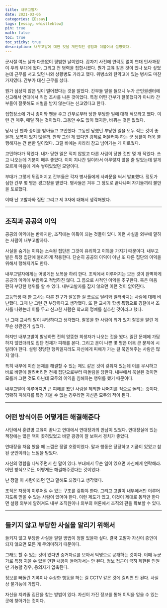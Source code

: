 ```yaml
---
title: 내부고발자
date: 2021-03-05
categories: [Essay]
tags: [essay, whistleblow]
pin: true
math: false
toc: true
toc_sticky: true
description: 내부고발에 대한 것을 개인적인 경험과 더불어서 설명했다.
---
```


군시절 여느 날과 다름없이 평범한 날이었다. 갑자기 사전에 연락도 없이 연대 인사과장이 우리 부대에 왔다. 그리고 전 병력을 집합시켰다. 뭔가 교육 같은 것이 있나 보다 싶었는데 근무를 서고 있던 나와 상황병도 가라고 했다. 위병소와 탄약고에 있는 병사도 마찬가지였다. 간부가 대신 근무를 섰다.

뭔가 심상치 않은 일이 벌어졌다는 것을 알았다. 간부들 말을 들으니 누가 군인권센터에 신고해서 연대에서 직접 조사를 나온 것이었다. 특정 어떤 간부가 잘못했다가 아니라 간부들이 잘못해도 처벌을 받지 않는다는 신고였다고 한다.

집합장소에 가니 종이와 펜을 주고 간부로부터 당한 부당한 일에 대해 적으라고 했다. 이런 건 매주, 매달 하는 것이었다. 그동안 수도 없이 했지만, 바뀌는 것은 없었다.

당시 난 펜과 종이를 받아들고 고민했다. 그동안 당했던 부당한 일을 모두 적는 것이 좋을까. 보복이 있지 않을까. 만약 그런 게 있다면 강제로 머물러야 하는 군 생활이 더욱 불행해지는 건 뻔한 일이었다. 그럴 바에는 차라리 참고 넘어가는 게 이로웠다.

고민하다가 적었다. 내가 당한 일은 적지 않았고 다른 사람이 당한 것만 몇 개 적었다. 쓰고 나오는데 기분이 매우 좋았다. 이미 지나간 일이라서 아무렇지 않을 줄 알았는데 알게 모르게 마음에 계속 쌓여있었던 모양이다.

부대가 그렇게 뒤집어지고 간부들은 각자 병사들에게 사과문을 써서 발표했다. 정도가 심한 간부 몇 명은 경고장을 받았다. 병사들은 겨우 그 정도로 끝나냐며 자기들끼리 불만을 토로했다.

이때 난 고발자와 집단 그리고 제 3자에 대해서 생각해봤다.

***

## __조직과 공공의 이익__

공공의 이익에는 반하지만, 조직에는 이득이 되는 것들이 있다. 이런 사실을 외부에 말하는 사람이 내부고발자다.

사실을 숨기는 이유는 소속된 집단은 그것이 유리하고 이득을 가지기 때문이다. 내부고발은 특정 집단에 불리하게 작용한다. 단순히 공공의 이익이 아닌 또 다른 집단의 이익을 위해서 행해지기도 한다.

내부고발자에게는 어떻게든 보복을 하려 한다. 조직에서 이루어지는 모든 것이 완벽하게 공공의 이익에 부합하고 적법하진 않다. 그 틈으로 사적인 이익을 추구한다. 혹은 마음 편히 부당한 행위를 할 수 있다. 내부고발자를 잡지 않으면 이런 것이 없어진다.

고등학생 때 한 교사는 다른 친구가 잘못한 걸 쪼르르 달려와 일러바치는 사람에 대해 비난했다. 그때 난 그런 건 부당하다고 생각했다. 또 한 교사가 학생 폭행으로 경찰에서 조사를 나왔는데 이를 두고 신고한 사람은 학교의 명예를 실추한 것이라고 했다.

난 그때 교사의 말이 부당하다고 생각했다. 잘못을 한 사람이 죄가 있지 잘못을 알린 게 무슨 상관인가 싶었다.

하지만 내부고발이 발생하면 전혀 엉뚱한 희생자가 나오는 것을 봤다. 일단 문제에 가담하지 않았더라도 집단 전체가 피해를 본다. 그리고 운이 나쁜 몇 명은 더욱 큰 문제에 시달려야 한다. 설령 정당한 행위일지라도 자신에게 피해가 가는 걸 묵인해주는 사람은 많지 않다.

특히 내부에 이런 문제를 해결할 수 있는 제도 같은 것이 갖춰져 있는데 이를 무시하고 바로 바깥에 알려버리면 전체 집단으로부터 따돌림을 당한다. 내부에서 묵살된 것이면 모를까 그런 것도 아닌데 모두의 이익을 침해하는 행위를 했기 때문이다.

내부고발이 이루어지면 큰 피해를 봤던 사람을 제외한 나머지를 적으로 돌리는 것이다. 명확히 피해자를 특정 지울 수 없는 경우라면 자신은 모두의 적이 된다.

***

## __어떤 방식이든 어떻게든 해결해준다__

사단에서 훈련병 교육이 끝나고 연대에서 연대장과의 만남이 있었다. 연대장실에 있는 책장에는 많은 책이 꽂혀있었고 바깥 광경이 잘 보여서 경치가 좋았다.

연대장을 처음 봤을 때 느낌은 정말 호랑이였다. 말과 행동은 당당하고 기품이 있었고 참된 군인이라는 느낌을 받았다.

자신의 명함을 나눠주면서 한 말이 있다. 부대에서 무슨 일이 있으면 자신에게 연락해라. 어떤 방식으로든, 어떻게든 해결해주겠다는 것이었다.

난 정말 이 사람이라면 믿고 말해도 되겠다고 생각했다.

조직은 자정이 이루어질 수 있는 구조를 갖춰야 한다. 그리고 고발이 내부에서만 이루어지도록 믿을 수 있는 사람이 있어야 한다. 이런 제도가 있고, 이것이 제대로 동작만 한다면 설령 외부에 알려져도 내부 조직원이나 외부의 여론에서 조직의 편을 확보할 수 있다.

***

## __들키지 않고 부당한 사실을 알리기 위해서__

들키지 않고 부당한 사실을 알릴 방법이 정말 있을까 싶다. 결국 고발자 자신이 증인이 되지 않으면 모든 게 무의미하기 때문이다.

그래도 할 수 있는 것이 있다면 증거자료를 모아서 익명으로 공개하는 것이다. 이때 누군가로 특정 지을 수 있을 만한 내용이 들어가서는 안 된다. 정보 접근이 극히 제한된 인원만 가능할 경우, 용의자가 압축된다.

정보를 빼돌린 기록이나 수상한 행동을 하는 걸 CCTV 같은 것에 걸리면 안 된다. 사실상 불가능에 가깝다.

자신을 지켜줄 집단을 찾는 방법이 있다. 자신이 가진 정보를 통해 이익을 얻을 수 있는 곳에 찾아가는 것이다.

